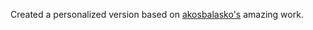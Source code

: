 Created a personalized version based on [akosbalasko's](https://github.com/akosbalasko/zoottelkeeper-obsidian-plugin) amazing work.

